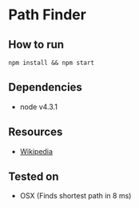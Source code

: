 # Path Finder

## How to run

`npm install && npm start`

## Dependencies

* node v4.3.1

## Resources

* [Wikipedia](https://en.wikipedia.org/wiki/Pathfinding)

## Tested on

* OSX (Finds shortest path in 8 ms)
